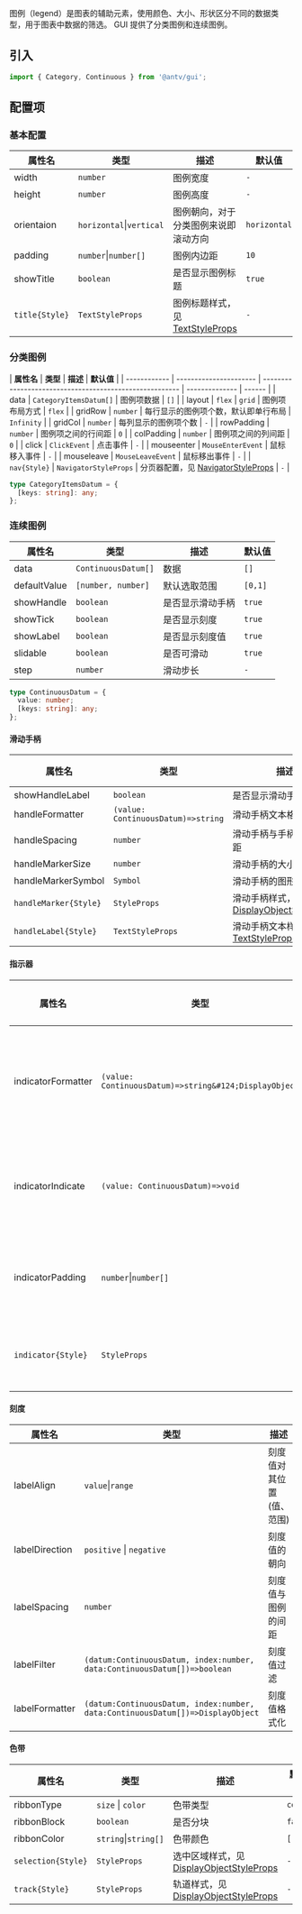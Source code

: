 图例（legend）是图表的辅助元素，使用颜色、大小、形状区分不同的数据类型，用于图表中数据的筛选。 GUI 提供了分类图例和连续图例。

## 引入

```js
import { Category, Continuous } from '@antv/gui';
```

## 配置项

### 基本配置

| **属性名**     | **类型**                 | **描述**                                                                      | **默认值**   |
| -------------- | ------------------------ | ----------------------------------------------------------------------------- | ------------ |
| width          | `number`                 | 图例宽度                                                                      | `-`          |
| height         | `number`                 | 图例高度                                                                      | `-`          |
| orientaion     | `horizontal`&#124;`vertical` | 图例朝向，对于分类图例来说即滚动方向                                          | `horizontal` |
| padding        | `number`&#124;`number[]`     | 图例内边距                                                                    | `10`         |
| showTitle      | `boolean`                | 是否显示图例标题                                                              | `true`       |
| `title{Style}` | `TextStyleProps`         | 图例标题样式，见 [TextStyleProps](https://g.antv.antgroup.com/api/basic/text) | `-`          |

### 分类图例

| **属性名**   | **类型**               | **描述**                                                | **默认值**     |
| ------------ | ---------------------- | ------------------------------------------------------- | -------------- | ------ |
| data         | `CategoryItemsDatum[]` | 图例项数据                                              | `[]`           |
| layout       | `flex`                 | `grid`                                                  | 图例项布局方式 | `flex` |
| gridRow      | `number`               | 每行显示的图例项个数，默认即单行布局                    | `Infinity`     |
| gridCol      | `number`               | 每列显示的图例项个数                                    | `-`            |
| rowPadding   | `number`               | 图例项之间的行间距                                      | `0`            |
| colPadding   | `number`               | 图例项之间的列间距                                      | `0`            |
| click        | `ClickEvent`           | 点击事件                                                | `-`            |
| mouseenter   | `MouseEnterEvent`      | 鼠标移入事件                                            | `-`            |
| mouseleave   | `MouseLeaveEvent`      | 鼠标移出事件                                            | `-`            |
| `nav{Style}` | `NavigatorStyleProps`  | 分页器配置，见 [NavigatorStyleProps](./navigator.zh.md) | `-`            |

```ts
type CategoryItemsDatum = {
  [keys: string]: any;
};
```

### 连续图例

| **属性名**   | **类型**            | **描述**         | **默认值** |
| ------------ | ------------------- | ---------------- | ---------- |
| data         | `ContinuousDatum[]` | 数据             | `[]`       |
| defaultValue | `[number, number]`  | 默认选取范围     | `[0,1]`    |
| showHandle   | `boolean`           | 是否显示滑动手柄 | `true`     |
| showTick     | `boolean`           | 是否显示刻度     | `true`     |
| showLabel    | `boolean`           | 是否显示刻度值   | `true`     |
| slidable     | `boolean`           | 是否可滑动       | `true`     |
| step         | `number`            | 滑动步长         | `-`        |

```ts
type ContinuousDatum = {
  value: number;
  [keys: string]: any;
};
```

#### 滑动手柄

| **属性名**            | **类型**                           | **描述**                                                                                         | **默认值** |
| --------------------- | ---------------------------------- | ------------------------------------------------------------------------------------------------ | ---------- |
| showHandleLabel       | `boolean`                          | 是否显示滑动手柄文本                                                                             | `true`     |
| handleFormatter       | `(value: ContinuousDatum)=>string` | 滑动手柄文本格式化                                                                               | `-`        |
| handleSpacing         | `number`                           | 滑动手柄与手柄文本的间距                                                                         | `0`        |
| handleMarkerSize      | `number`                           | 滑动手柄的大小                                                                                   | `25`       |
| handleMarkerSymbol    | `Symbol`                           | 滑动手柄的图形                                                                                   | `-`        |
| `handleMarker{Style}` | `StyleProps`                       | 滑动手柄样式，见 [DisplayObjectStyleProps](https://g.antv.antgroup.com/api/basic/display-object) | `-`        |
| `handleLabel{Style}`  | `TextStyleProps`                   | 滑动手柄文本样式，见 [TextStyleProps](https://g.antv.antgroup.com/api/basic/text)                | `-`        |

#### 指示器

| **属性名**         | **类型**                                          | **描述**         | **默认值** |
| ------------------ | ------------------------------------------------- | ---------------- | ---------- |
| indicatorFormatter | `(value: ContinuousDatum)=>string&#124;DisplayObject` | 指示器文本格式化 | `-`        |
| indicatorIndicate  | `(value: ContinuousDatum)=>void`                  | 指示器触发事件   | `-`        |
| indicatorPadding   | `number`&#124;`number[]`                              | 指示器内边距     | `10`       |
| `indicator{Style}` | `StyleProps`                                      | 指示器样式       | `-`        |

#### 刻度

| **属性名**     | **类型**                                                                       | **描述**                 | **默认值** |
| -------------- | ------------------------------------------------------------------------------ | ------------------------ | ---------- |
| labelAlign     | `value`&#124;`range`                                                               | 刻度值对其位置(值、范围) | `value`    |
| labelDirection | `positive` &#124; `negative`                                                       | 刻度值的朝向             | `positive` |
| labelSpacing   | `number`                                                                       | 刻度值与图例的间距       | `0`        |
| labelFilter    | `(datum:ContinuousDatum, index:number, data:ContinuousDatum[])=>boolean`       | 刻度值过滤               | `-`        |
| labelFormatter | `(datum:ContinuousDatum, index:number, data:ContinuousDatum[])=>DisplayObject` | 刻度值格式化             | `-`        |

#### 色带

| **属性名**         | **类型**             | **描述**                                                                                         | **默认值** |
| ------------------ | -------------------- | ------------------------------------------------------------------------------------------------ | ---------- |
| ribbonType         | `size` &#124; `color`    | 色带类型                                                                                         | `color`    |
| ribbonBlock        | `boolean`            | 是否分块                                                                                         | `false`    |
| ribbonColor        | `string`&#124;`string[]` | 色带颜色                                                                                         | `[]`       |
| `selection{Style}` | `StyleProps`         | 选中区域样式，见 [DisplayObjectStyleProps](https://g.antv.antgroup.com/api/basic/display-object) | `-`        |
| `track{Style}`     | `StyleProps`         | 轨道样式，见 [DisplayObjectStyleProps](https://g.antv.antgroup.com/api/basic/display-object)     | `-`        |
